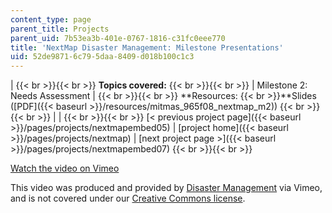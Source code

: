 ```yaml
---
content_type: page
parent_title: Projects
parent_uid: 7b53ea3b-401e-0767-1816-c31fc0eee770
title: 'NextMap Disaster Management: Milestone Presentations'
uid: 52de9871-6c79-5daa-8409-d018b100c1c3
---
```


|  {{< br >}}{{< br >}} **Topics covered:** {{< br >}}{{< br >}}  | Milestone 2: Needs Assessment |  {{< br >}}{{< br >}} **Resources:  {{< br >}}**Slides ([PDF]({{< baseurl >}}/resources/mitmas_965f08_nextmap_m2)) {{< br >}}{{< br >}}  |
|  {{< br >}}{{< br >}} [< previous project page]({{< baseurl >}}/pages/projects/nextmapembed05) &#124; [project home]({{< baseurl >}}/pages/projects/nextmap) &#124; [next project page >]({{< baseurl >}}/pages/projects/nextmapembed07) {{< br >}}{{< br >}}  

[Watch the video on Vimeo](http://vimeo.com/moogaloop.swf?clip_id=2347013&server=vimeo.com&show_title=0&show_byline=0&show_portrait=0&color=&fullscreen=0&group_id=)

This video was produced and provided by [Disaster Management](http://vimeo.com/user807017) via Vimeo, and is not covered under our [Creative Commons license](/terms/#cc).